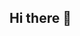 ## Hi there 👋

<!--
**SmitKanani55/SmitKanani55** is a ✨ _special_ ✨ repository because its `README.md` (this file) appears on your GitHub profile.

Here are some ideas to get you started:

# 💫 About Me:
I'm a Computer Science Engineering student passionate about Data Structure and Algorithm. With a strong foundation in C++,OOPs,Python,Operating Systems,Web development and SQL.<br><br>👉I enjoy problem-solving and expanding my knowledge in software development.<br> <br>👉 I'm an enthusiastic Business and Marketing guy hobbyist, merging technical expertise with Business flair to deliver a Job ready person. <br><br>👉I embrace new challenges, constantly learn about emerging technologies, and seek exciting projects and collaborations in Web development and Coding. <br><br><br>Let's connect and embark on a journey of innovation and growth!<br>Reach me via LinkedIn or email at smitbkanani@gmail.com.


## 🌐 Socials:
[![LinkedIn](https://img.shields.io/badge/LinkedIn-%230077B5.svg?logo=linkedin&logoColor=white)](https://linkedin.com/in/smitkanani55) [![X](https://img.shields.io/badge/X-black.svg?logo=X&logoColor=white)](https://x.com/smitbkanani) [![email](https://img.shields.io/badge/Email-D14836?logo=gmail&logoColor=white)](mailto:smitbkanani@gmail.com) 

# 💻 Tech Stack:
![C++](https://img.shields.io/badge/c++-%2300599C.svg?style=plastic&logo=c%2B%2B&logoColor=white) ![HTML5](https://img.shields.io/badge/html5-%23E34F26.svg?style=plastic&logo=html5&logoColor=white) ![CSS3](https://img.shields.io/badge/css3-%231572B6.svg?style=plastic&logo=css3&logoColor=white) ![JavaScript](https://img.shields.io/badge/javascript-%23323330.svg?style=plastic&logo=javascript&logoColor=%23F7DF1E) ![Vercel](https://img.shields.io/badge/vercel-%23000000.svg?style=plastic&logo=vercel&logoColor=white) ![Firebase](https://img.shields.io/badge/firebase-%23039BE5.svg?style=plastic&logo=firebase)
# 📊 GitHub Stats:
![](https://github-readme-stats.vercel.app/api?username=SmitKanani55&theme=holi&hide_border=false&include_all_commits=false&count_private=false)<br/>
![](https://github-readme-streak-stats.herokuapp.com/?user=SmitKanani55&theme=holi&hide_border=false)<br/>
![](https://github-readme-stats.vercel.app/api/top-langs/?username=SmitKanani55&theme=holi&hide_border=false&include_all_commits=false&count_private=false&layout=compact)

### ✍️ Random Dev Quote
![](https://quotes-github-readme.vercel.app/api?type=vetical&theme=tokyonight)

### 🔝 Top Contributed Repo
![](https://github-contributor-stats.vercel.app/api?username=SmitKanani55&limit=5&theme=swift&combine_all_yearly_contributions=true)

---
[![](https://visitcount.itsvg.in/api?id=SmitKanani55&icon=0&color=0)](https://visitcount.itsvg.in)

<!-- Proudly created with GPRM ( https://gprm.itsvg.in ) -->
